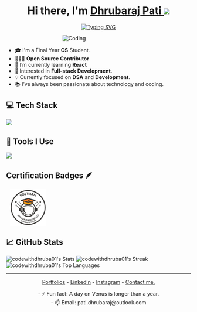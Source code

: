 <h1 align="center"> Hi there, I'm <a href="https://www.linkedin.com/in/dhrubaraj-pati/">Dhrubaraj Pati <img src="https://media.giphy.com/media/hvRJCLFzcasrR4ia7z/giphy.gif" width="32"></a></h1>

<!-- Typing effect -->
<p align="center">
  <a href="https://git.io/typing-svg">
    <img src="https://readme-typing-svg.demolab.com?font=Fira+Code&pause=1000&center=true&vCenter=true&width=435&lines=A+Passionate+Coder;Self+learning;Python+%7C+Web+Developer;Always+Learning+New+Things" alt="Typing SVG" />
  </a>
</p>


<img align="right" alt="Coding" min-width="300px" max-width="200px" width="350px" src="https://user-images.githubusercontent.com/74038190/225813708-98b745f2-7d22-48cf-9150-083f1b00d6c9.gif" />


 <img src="" width="500">


<!-- About me -->

- 🎓 I'm a Final Year **CS** Student.
- 🧑🏿‍💻 **Open Source Contributor**
- 🌱 I’m currently learning **React**
- 👀 Interested in **Full-stack Development**.
- 💡 Currently focused on **DSA** and **Development**.
- 📚 I’ve always been passionate about technology and coding.


<!-- Tech Stack -->

## 💻 Tech Stack

<p align="left">
  <a href="https://skillicons.dev">
    <img src="https://skillicons.dev/icons?i=html,css,js,tailwind,c,python" />
  </a>
</p>

<!-- Tools -->

## 🔧 Tools I Use

<p align="left">
  <a href="https://skillicons.dev">
    <img src="https://skillicons.dev/icons?i=powershell,vscode,pycharm,git,github,md,linux,replit,netlify" />
  </a>
</p>

<!-- Certification Badges -->

## Certification Badges 🪶
<div style='display:flex; align-items:center; gap: 10px;' align='center'>
<a href="https://api.badgr.io/public/assertions/wr0NTzwXSZiEuORGzNlwVg?identity__email=patidhrubaraj%40gmail.com"> </a>
<img src="Assets/Postman - Postman.png" width="100px" height="100px" />
</div>


<!-- GitHub Stats -->
<h2 align="left">
📈 GitHub Stats
</h2>

![codewithdhruba01's Stats](https://github-readme-stats.vercel.app/api?username=codewithdhruba01&theme=dark&show_icons=true&hide_border=true&count_private=true) ![codewithdhruba01's Streak](https://github-readme-streak-stats.herokuapp.com/?user=codewithdhruba01&theme=dark&hide_border=true) ![codewithdhruba01's Top Languages](https://github-readme-stats.vercel.app/api/top-langs/?username=codewithdhruba01&theme=dark&show_icons=true&hide_border=true&layout=compact)

---

<p align="center">
  <a href="https://dhrubaraj-portfolio.netlify.app/">Portfolios</a> -
  <a href="https://www.linkedin.com/in/dhrubaraj-pati/">LinkedIn</a> - 
  <a href="https://www.instagram.com/dhrubaraj_pati/">Instagram</a> -
  <a href="https://www.linkedin.com/in/dhrubaraj-pati/">Contact me.</a> 
</p>

<p align="center">
- ⚡ Fun fact: A day on Venus is longer than a year. <br>
- 📫 Email: pati.dhrubaraj@outlook.com
</p>
